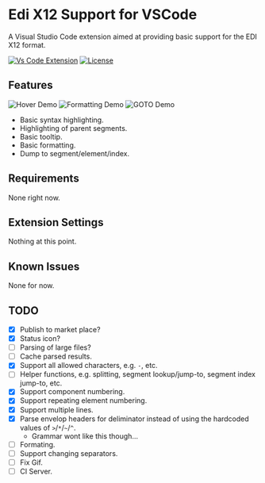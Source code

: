 # Edi X12 Support for VSCode

A Visual Studio Code extension aimed at providing basic support for the EDI X12 format.


[![Vs Code Extension](https://img.shields.io/badge/vscode-extension-blue.svg?style=flat-square)](https://marketplace.visualstudio.com/items?itemName=Silvenga.edi-x12-support)
[![License](https://img.shields.io/github/license/Silvenga/vscode-edi-x12-support.svg?style=flat-square)](https://github.com/Silvenga/vscode-edi-x12-support/blob/master/LICENSE)


## Features

![Hover Demo](docs/demo.gif)
![Formatting Demo](docs/formatting.gif)
![GOTO Demo](docs/goto-demo.gif)

- Basic syntax highlighting.
- Highlighting of parent segments.
- Basic tooltip.
- Basic formatting.
- Dump to segment/element/index.

## Requirements

None right now.

## Extension Settings

Nothing at this point.

## Known Issues

None for now.

## TODO

- [X] Publish to market place?
- [X] Status icon?
- [ ] Parsing of large files?
- [ ] Cache parsed results.
- [X] Support all allowed characters, e.g. `-`, etc. 
- [ ] Helper functions, e.g. splitting, segment lookup/jump-to, segment index jump-to, etc.
- [X] Support component numbering.
- [X] Support repeating element numbering.
- [X] Support multiple lines.
- [X] Parse envelop headers for deliminator instead of using the hardcoded values of `>`/`*`/`~`/`^`.
  - Grammar wont like this though...
- [ ] Formating.
- [ ] Support changing separators.
- [ ] Fix Gif.
- [ ] CI Server.
